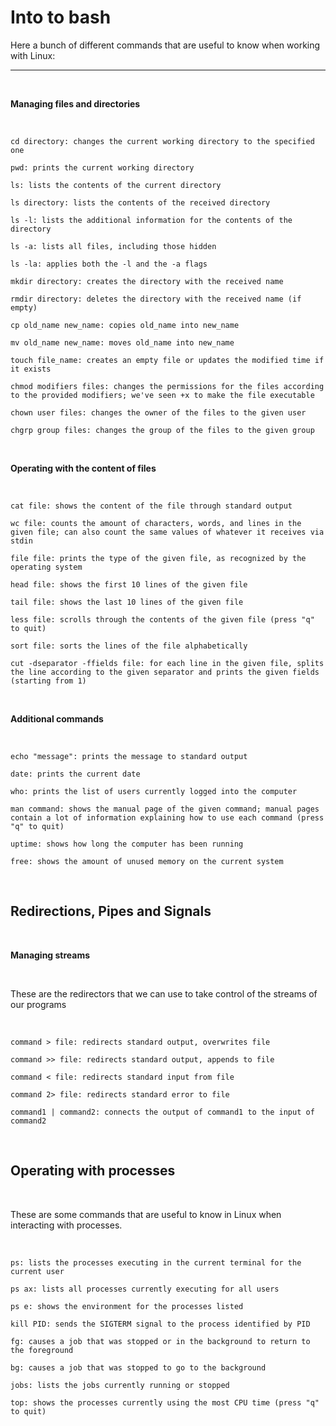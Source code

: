 # Into to bash


Here a bunch of different commands that are useful to know when working with Linux:

_____
$~$

**Managing files and directories**

$~$


    cd directory: changes the current working directory to the specified one

    pwd: prints the current working directory

    ls: lists the contents of the current directory

    ls directory: lists the contents of the received directory  

    ls -l: lists the additional information for the contents of the directory  

    ls -a: lists all files, including those hidden  

    ls -la: applies both the -l and the -a flags  

    mkdir directory: creates the directory with the received name

    rmdir directory: deletes the directory with the received name (if empty)

    cp old_name new_name: copies old_name into new_name

    mv old_name new_name: moves old_name into new_name

    touch file_name: creates an empty file or updates the modified time if it exists

    chmod modifiers files: changes the permissions for the files according to the provided modifiers; we've seen +x to make the file executable

    chown user files: changes the owner of the files to the given user

    chgrp group files: changes the group of the files to the given group

$~$

**Operating with the content of files**

$~$




    cat file: shows the content of the file through standard output

    wc file: counts the amount of characters, words, and lines in the given file; can also count the same values of whatever it receives via stdin

    file file: prints the type of the given file, as recognized by the operating system

    head file: shows the first 10 lines of the given file

    tail file: shows the last 10 lines of the given file

    less file: scrolls through the contents of the given file (press "q" to quit)

    sort file: sorts the lines of the file alphabetically

    cut -dseparator -ffields file: for each line in the given file, splits the line according to the given separator and prints the given fields (starting from 1)

$~$

**Additional commands**

$~$

    echo "message": prints the message to standard output

    date: prints the current date

    who: prints the list of users currently logged into the computer

    man command: shows the manual page of the given command; manual pages contain a lot of information explaining how to use each command (press "q" to quit)

    uptime: shows how long the computer has been running

    free: shows the amount of unused memory on the current system  
$~$

## Redirections, Pipes and Signals

$~$

**Managing streams**

$~$

These are the redirectors that we can use to take control of the streams of our programs

$~$


    command > file: redirects standard output, overwrites file

    command >> file: redirects standard output, appends to file

    command < file: redirects standard input from file

    command 2> file: redirects standard error to file

    command1 | command2: connects the output of command1 to the input of command2

$~$
## Operating with processes

$~$

These are some commands that are useful to know in Linux when interacting with processes. 

$~$

    ps: lists the processes executing in the current terminal for the current user

    ps ax: lists all processes currently executing for all users  

    ps e: shows the environment for the processes listed  

    kill PID: sends the SIGTERM signal to the process identified by PID

    fg: causes a job that was stopped or in the background to return to the foreground

    bg: causes a job that was stopped to go to the background

    jobs: lists the jobs currently running or stopped

    top: shows the processes currently using the most CPU time (press "q" to quit)  

